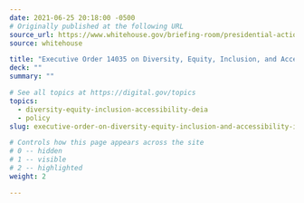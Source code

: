 ```yaml
---
date: 2021-06-25 20:18:00 -0500
# Originally published at the following URL
source_url: https://www.whitehouse.gov/briefing-room/presidential-actions/2021/06/25/executive-order-on-diversity-equity-inclusion-and-accessibility-in-the-federal-workforce/
source: whitehouse

title: "Executive Order 14035 on Diversity, Equity, Inclusion, and Accessibility in the Federal Workforce"
deck: ""
summary: ""

# See all topics at https://digital.gov/topics
topics:
  - diversity-equity-inclusion-accessibility-deia
  - policy
slug: executive-order-on-diversity-equity-inclusion-and-accessibility-in-the-federal-workforce

# Controls how this page appears across the site
# 0 -- hidden
# 1 -- visible
# 2 -- highlighted
weight: 2

---
```

